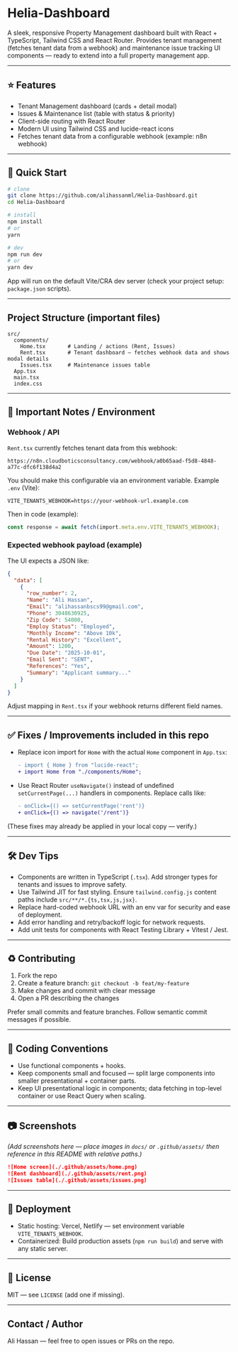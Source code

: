 # Helia-Dashboard

A sleek, responsive Property Management dashboard built with React + TypeScript, Tailwind CSS and React Router.
Provides tenant management (fetches tenant data from a webhook) and maintenance issue tracking UI components — ready to extend into a full property management app.

---

## ⭐ Features

* Tenant Management dashboard (cards + detail modal)
* Issues & Maintenance list (table with status & priority)
* Client-side routing with React Router
* Modern UI using Tailwind CSS and lucide-react icons
* Fetches tenant data from a configurable webhook (example: n8n webhook)

---

## 🚀 Quick Start

```bash
# clone
git clone https://github.com/alihassanml/Helia-Dashboard.git
cd Helia-Dashboard

# install
npm install
# or
yarn

# dev
npm run dev
# or
yarn dev
```

App will run on the default Vite/CRA dev server (check your project setup: `package.json` scripts).

---

## Project Structure (important files)

```
src/
  components/
    Home.tsx       # Landing / actions (Rent, Issues)
    Rent.tsx       # Tenant dashboard — fetches webhook data and shows modal details
    Issues.tsx     # Maintenance issues table
  App.tsx
  main.tsx
  index.css
```

---

## 🔧 Important Notes / Environment

### Webhook / API

`Rent.tsx` currently fetches tenant data from this webhook:

```
https://n8n.cloudboticsconsultancy.com/webhook/a0b65aad-f5d8-4848-a77c-dfc6f138d4a2
```

You should make this configurable via an environment variable. Example `.env` (Vite):

```
VITE_TENANTS_WEBHOOK=https://your-webhook-url.example.com
```

Then in code (example):

```ts
const response = await fetch(import.meta.env.VITE_TENANTS_WEBHOOK);
```

### Expected webhook payload (example)

The UI expects a JSON like:

```json
{
  "data": [
    {
      "row_number": 2,
      "Name": "Ali Hassan",
      "Email": "alihassanbscs99@gmail.com",
      "Phone": 3048630925,
      "Zip Code": 54000,
      "Employ Status": "Employed",
      "Monthly Income": "Above 10k",
      "Rental History": "Excellent",
      "Amount": 1200,
      "Due Date": "2025-10-01",
      "Email Sent": "SENT",
      "References": "Yes",
      "Summary": "Applicant summary..."
    }
  ]
}
```

Adjust mapping in `Rent.tsx` if your webhook returns different field names.

---

## ✅ Fixes / Improvements included in this repo

* Replace icon import for `Home` with the actual `Home` component in `App.tsx`:

  ```diff
  - import { Home } from "lucide-react";
  + import Home from "./components/Home";
  ```
* Use React Router `useNavigate()` instead of undefined `setCurrentPage(...)` handlers in components. Replace calls like:

  ```diff
  - onClick={() => setCurrentPage('rent')}
  + onClick={() => navigate('/rent')}
  ```

(These fixes may already be applied in your local copy — verify.)

---

## 🛠️ Dev Tips

* Components are written in TypeScript (`.tsx`). Add stronger types for tenants and issues to improve safety.
* Use Tailwind JIT for fast styling. Ensure `tailwind.config.js` content paths include `src/**/*.{ts,tsx,js,jsx}`.
* Replace hard-coded webhook URL with an env var for security and ease of deployment.
* Add error handling and retry/backoff logic for network requests.
* Add unit tests for components with React Testing Library + Vitest / Jest.

---

## ♻️ Contributing

1. Fork the repo
2. Create a feature branch: `git checkout -b feat/my-feature`
3. Make changes and commit with clear message
4. Open a PR describing the changes

Prefer small commits and feature branches. Follow semantic commit messages if possible.

---

## 📝 Coding Conventions

* Use functional components + hooks.
* Keep components small and focused — split large components into smaller presentational + container parts.
* Keep UI presentational logic in components; data fetching in top-level container or use React Query when scaling.

---

## 📷 Screenshots

*(Add screenshots here — place images in `docs/` or `.github/assets/` then reference in this README with relative paths.)*

```md
![Home screen](./.github/assets/home.png)
![Rent dashboard](./.github/assets/rent.png)
![Issues table](./.github/assets/issues.png)
```

---

## 🚢 Deployment

* Static hosting: Vercel, Netlify — set environment variable `VITE_TENANTS_WEBHOOK`.
* Containerized: Build production assets (`npm run build`) and serve with any static server.

---

## 📄 License

MIT — see `LICENSE` (add one if missing).

---

## Contact / Author

Ali Hassan — feel free to open issues or PRs on the repo.

